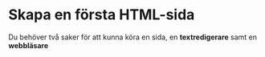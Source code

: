 # Skapa en första HTML-sida

Du behöver två saker för att kunna köra en sida, en **textredigerare** samt en **webbläsare**